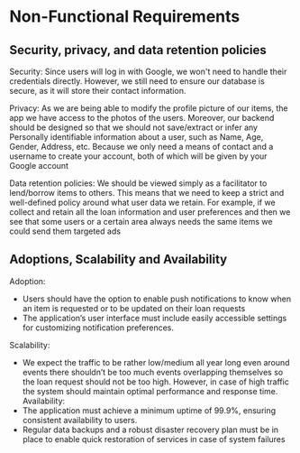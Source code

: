 # Non-Functional Requirements

## Security, privacy, and data retention policies

Security:
Since users will log in with Google, we won't need to handle their credentials directly. However, we still need to ensure our database is secure, as it will store their contact information.

Privacy:
As we are being able to modify the profile picture of our items, the app we have access to the photos of the users. Moreover, our backend should be designed so that we should not save/extract or infer any
Personally identifiable information about a user, such as Name, Age, Gender, Address, etc. Because we only need a means of contact and a username to create your account, both of which will be given by your Google account

Data retention policies:
We should be viewed simply as a facilitator to lend/borrow items to others. This means that we need to keep a strict and well-defined policy around what user data we retain. For example, if we collect and retain all the loan information and user preferences and then we see that some users or a certain area always needs the same items we could send them targeted ads


## Adoptions, Scalability and Availability

Adoption:
- Users should have the option to enable push notifications to know when an item is requested or to be updated on their loan requests
- The application’s user interface must include easily accessible settings for customizing notification preferences.

Scalability:
- We expect the traffic to be rather low/medium all year long even around events there shouldn’t be too much events overlapping themselves so the loan request should not be too high. However, in case of high traffic the system should maintain optimal performance and response time.
Availability:
- The application must achieve a minimum uptime of 99.9%, ensuring consistent availability to users.
- Regular data backups and a robust disaster recovery plan must be in place to enable quick restoration of services in case of system failures


